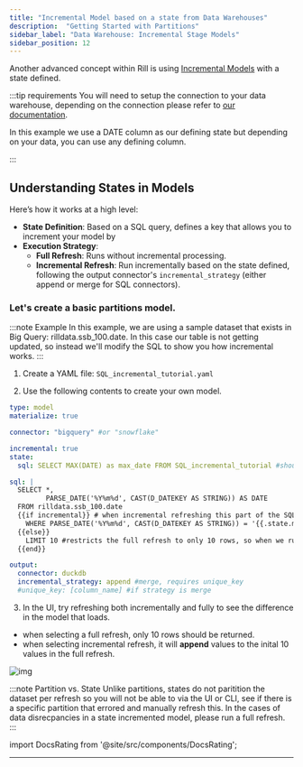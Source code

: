 ```yaml
---
title: "Incremental Model based on a state from Data Warehouses"
description:  "Getting Started with Partitions"
sidebar_label: "Data Warehouse: Incremental Stage Models"
sidebar_position: 12
---
```


Another advanced concept within Rill is using [Incremental Models](/build/incremental-models/#what-is-an-incremental-model) with a state defined. 

:::tip requirements
You will need to setup the connection to your data warehouse, depending on the connection please refer to [our documentation](https://docs.rilldata.com/reference/connectors/). 

In this example we use a DATE column as our defining state but depending on your data, you can use any defining column.

:::

## Understanding States in Models

Here’s how it works at a high level:

- **State Definition**: Based on a SQL query, defines a key that allows you to increment your model by
- **Execution Strategy**:
  - **Full Refresh**: Runs without incremental processing.
  - **Incremental Refresh**: Run incrementally based on the state defined, following the output connector's `incremental_strategy` (either append or merge for SQL connectors).

### Let's create a basic partitions model.

:::note Example
In this example, we are using a sample dataset that exists in Big Query: rilldata.ssb_100.date.
In this case our table is not getting updated, so instead we'll modify the SQL to show you how incremental works.
:::


1. Create a YAML file: `SQL_incremental_tutorial.yaml`

2. Use the following contents to create your own model.
```yaml
type: model
materialize: true

connector: "bigquery" #or "snowflake"

incremental: true
state:
  sql: SELECT MAX(DATE) as max_date FROM SQL_incremental_tutorial #should be the name of the current model

sql: |
  SELECT *,
         PARSE_DATE('%Y%m%d', CAST(D_DATEKEY AS STRING)) AS DATE
  FROM rilldata.ssb_100.date
  {{if incremental}} # when incremental refreshing this part of the SQL is used.
    WHERE PARSE_DATE('%Y%m%d', CAST(D_DATEKEY AS STRING)) = '{{.state.max_date}}' #normally would want to set this to where DATE > '{{.state.max_date}}' to only append new rows.
  {{else}} 
    LIMIT 10 #restricts the full refresh to only 10 rows, so when we run incremental, its easy to tell the difference. 
  {{end}}

output:
  connector: duckdb
  incremental_strategy: append #merge, requires unique_key
  #unique_key: [column_name] #if strategy is merge
```

3. In the UI, try refreshing both incrementally and fully to see the difference in the model that loads. 
- when selecting a full refresh, only 10 rows should be returned. 
- when selecting incremental refresh, it will **append** values to the inital 10 values in the full refresh. 

![img](/img/tutorials/302/data-warehouse-refresh.png)

:::note Partition vs. State
Unlike partitions, states do not paritition the dataset per refresh so you will not be able to via the UI or CLI, see if there is a specific partition that errored and manually refresh this. In the cases of data disrecpancies in a state incremented model, please run a full refresh. 
:::

import DocsRating from '@site/src/components/DocsRating';

---
<DocsRating />

